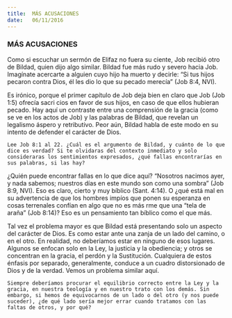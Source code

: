 ```yaml
---
title:  MÁS ACUSACIONES
date:   06/11/2016
---
```


### MÁS ACUSACIONES

Como si escuchar un sermón de Elifaz no fuera su ciente, Job recibió otro de Bildad, quien dijo algo similar. Bildad fue más rudo y severo hacia Job. Imagínate acercarte a alguien cuyo hijo ha muerto y decirle: “Si tus hijos pecaron contra Dios, él les dio lo que su pecado merecía” (Job 8:4, NVI).

Es irónico, porque el primer capítulo de Job deja bien en claro que Job (Job 1:5) ofrecía sacri cios en favor de sus hijos, en caso de que ellos hubieran pecado. Hay aquí un contraste entre una comprensión de la gracia (como se ve en los actos de Job) y las palabras de Bildad, que revelan un legalismo áspero y retributivo. Peor aún, Bildad habla de este modo en su intento de defender el carácter de Dios.

`Lee Job 8:1 al 22. ¿Cuál es el argumento de Bildad, y cuánto de lo que dice es verdad? Si te olvidaras del contexto inmediato y solo consideraras los sentimientos expresados, ¿qué fallas encontrarías en sus palabras, si las hay?`

¿Quién puede encontrar fallas en lo que dice aquí? “Nosotros nacimos ayer, y nada sabemos; nuestros días en este mundo son como una sombra” (Job 8:9, NVI). Eso es claro, cierto y muy bíblico (Sant. 4:14). O ¿qué está mal en su advertencia de que los hombres impíos que ponen su esperanza en cosas terrenales confían en algo que no es más  rme que una “tela de araña” (Job 8:14)? Eso es un pensamiento tan bíblico como el que más.

Tal vez el problema mayor es que Bildad está presentando solo un aspecto del carácter de Dios. Es como estar ante una zanja de un lado del camino, o en el otro. En realidad, no deberíamos estar en ninguno de esos lugares. Algunos se enfocan solo en la Ley, la justicia y la obediencia; y otros se concentran en la gracia, el perdón y la Sustitución. Cualquiera de estos énfasis por separado, generalmente, conduce a un cuadro distorsionado de Dios y de la verdad. Vemos un problema similar aquí.

`Siempre deberíamos procurar el equilibrio correcto entre la Ley y la gracia, en nuestra teología y en nuestro trato con los demás. Sin embargo, si hemos de equivocarnos de un lado o del otro (y nos puede suceder), ¿de qué lado sería mejor errar cuando tratamos con las faltas de otros, y por qué?`
